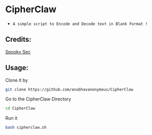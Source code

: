 # CipherClaw 


* `A simple script to Encode and Decode text in Blank Format !`


## Credits:

<a href='https://github.com/SpookySec'>Spooky Sec<br></a>

## Usage:
Clone it by
```bash
git clone https://github.com/anubhavanonymous/CipherClaw
```
Go to the CipherClaw Directory
```bash
cd CipherClaw
```
Run it 
```bash
bash cipherclaw.sh
```
